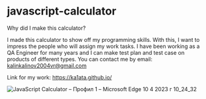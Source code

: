 # javascript-calculator


Why did I make this calculator?


I made this calculator to show off my programming skills. With this, I want to impress the people who will assign my work tasks. I have been working as a QA Engineer for many years and I can make test plan and test case on products of different types. You can contact me by email: kalinkalinov2004vr@gmail.com

Link for my work: https://ka1ata.github.io/


![JavaScript Calculator – Профил 1 – Microsoft​ Edge 10 4 2023 г  10_24_32](https://user-images.githubusercontent.com/129385687/230896771-09fa7e72-544f-4e87-bea3-bc01986d3ab1.png)
